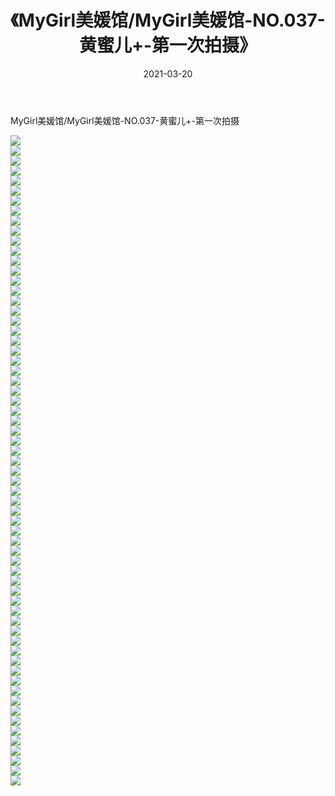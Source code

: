 ﻿---
layout: post
title:  《MyGirl美媛馆/MyGirl美媛馆-NO.037-黄蜜儿+-第一次拍摄》
date:   2021-03-20
img: http://pic.660000.xyz/1:/网络美图/2021/MyGirl美媛馆/MyGirl美媛馆-NO.037-黄蜜儿+-第一次拍摄/000.jpg
categories: [美女, 清纯, 唯美]
---

MyGirl美媛馆/MyGirl美媛馆-NO.037-黄蜜儿+-第一次拍摄

 ![](http://pic.660000.xyz/1:/网络美图/2021/MyGirl美媛馆/MyGirl美媛馆-NO.037-黄蜜儿+-第一次拍摄/001.jpg) <br>![](http://pic.660000.xyz/1:/网络美图/2021/MyGirl美媛馆/MyGirl美媛馆-NO.037-黄蜜儿+-第一次拍摄/002.jpg) <br>![](http://pic.660000.xyz/1:/网络美图/2021/MyGirl美媛馆/MyGirl美媛馆-NO.037-黄蜜儿+-第一次拍摄/003.jpg) <br>![](http://pic.660000.xyz/1:/网络美图/2021/MyGirl美媛馆/MyGirl美媛馆-NO.037-黄蜜儿+-第一次拍摄/004.jpg) <br>![](http://pic.660000.xyz/1:/网络美图/2021/MyGirl美媛馆/MyGirl美媛馆-NO.037-黄蜜儿+-第一次拍摄/005.jpg) <br>![](http://pic.660000.xyz/1:/网络美图/2021/MyGirl美媛馆/MyGirl美媛馆-NO.037-黄蜜儿+-第一次拍摄/006.jpg) <br>![](http://pic.660000.xyz/1:/网络美图/2021/MyGirl美媛馆/MyGirl美媛馆-NO.037-黄蜜儿+-第一次拍摄/007.jpg) <br>![](http://pic.660000.xyz/1:/网络美图/2021/MyGirl美媛馆/MyGirl美媛馆-NO.037-黄蜜儿+-第一次拍摄/008.jpg) <br>![](http://pic.660000.xyz/1:/网络美图/2021/MyGirl美媛馆/MyGirl美媛馆-NO.037-黄蜜儿+-第一次拍摄/009.jpg) <br>![](http://pic.660000.xyz/1:/网络美图/2021/MyGirl美媛馆/MyGirl美媛馆-NO.037-黄蜜儿+-第一次拍摄/010.jpg) <br>![](http://pic.660000.xyz/1:/网络美图/2021/MyGirl美媛馆/MyGirl美媛馆-NO.037-黄蜜儿+-第一次拍摄/011.jpg) <br>![](http://pic.660000.xyz/1:/网络美图/2021/MyGirl美媛馆/MyGirl美媛馆-NO.037-黄蜜儿+-第一次拍摄/012.jpg) <br>![](http://pic.660000.xyz/1:/网络美图/2021/MyGirl美媛馆/MyGirl美媛馆-NO.037-黄蜜儿+-第一次拍摄/013.jpg) <br>![](http://pic.660000.xyz/1:/网络美图/2021/MyGirl美媛馆/MyGirl美媛馆-NO.037-黄蜜儿+-第一次拍摄/014.jpg) <br>![](http://pic.660000.xyz/1:/网络美图/2021/MyGirl美媛馆/MyGirl美媛馆-NO.037-黄蜜儿+-第一次拍摄/015.jpg) <br>![](http://pic.660000.xyz/1:/网络美图/2021/MyGirl美媛馆/MyGirl美媛馆-NO.037-黄蜜儿+-第一次拍摄/016.jpg) <br>![](http://pic.660000.xyz/1:/网络美图/2021/MyGirl美媛馆/MyGirl美媛馆-NO.037-黄蜜儿+-第一次拍摄/017.jpg) <br>![](http://pic.660000.xyz/1:/网络美图/2021/MyGirl美媛馆/MyGirl美媛馆-NO.037-黄蜜儿+-第一次拍摄/018.jpg) <br>![](http://pic.660000.xyz/1:/网络美图/2021/MyGirl美媛馆/MyGirl美媛馆-NO.037-黄蜜儿+-第一次拍摄/019.jpg) <br>![](http://pic.660000.xyz/1:/网络美图/2021/MyGirl美媛馆/MyGirl美媛馆-NO.037-黄蜜儿+-第一次拍摄/020.jpg) <br>![](http://pic.660000.xyz/1:/网络美图/2021/MyGirl美媛馆/MyGirl美媛馆-NO.037-黄蜜儿+-第一次拍摄/021.jpg) <br>![](http://pic.660000.xyz/1:/网络美图/2021/MyGirl美媛馆/MyGirl美媛馆-NO.037-黄蜜儿+-第一次拍摄/022.jpg) <br>![](http://pic.660000.xyz/1:/网络美图/2021/MyGirl美媛馆/MyGirl美媛馆-NO.037-黄蜜儿+-第一次拍摄/023.jpg) <br>![](http://pic.660000.xyz/1:/网络美图/2021/MyGirl美媛馆/MyGirl美媛馆-NO.037-黄蜜儿+-第一次拍摄/024.jpg) <br>![](http://pic.660000.xyz/1:/网络美图/2021/MyGirl美媛馆/MyGirl美媛馆-NO.037-黄蜜儿+-第一次拍摄/025.jpg) <br>![](http://pic.660000.xyz/1:/网络美图/2021/MyGirl美媛馆/MyGirl美媛馆-NO.037-黄蜜儿+-第一次拍摄/026.jpg) <br>![](http://pic.660000.xyz/1:/网络美图/2021/MyGirl美媛馆/MyGirl美媛馆-NO.037-黄蜜儿+-第一次拍摄/027.jpg) <br>![](http://pic.660000.xyz/1:/网络美图/2021/MyGirl美媛馆/MyGirl美媛馆-NO.037-黄蜜儿+-第一次拍摄/028.jpg) <br>![](http://pic.660000.xyz/1:/网络美图/2021/MyGirl美媛馆/MyGirl美媛馆-NO.037-黄蜜儿+-第一次拍摄/029.jpg) <br>![](http://pic.660000.xyz/1:/网络美图/2021/MyGirl美媛馆/MyGirl美媛馆-NO.037-黄蜜儿+-第一次拍摄/030.jpg) <br>![](http://pic.660000.xyz/1:/网络美图/2021/MyGirl美媛馆/MyGirl美媛馆-NO.037-黄蜜儿+-第一次拍摄/031.jpg) <br>![](http://pic.660000.xyz/1:/网络美图/2021/MyGirl美媛馆/MyGirl美媛馆-NO.037-黄蜜儿+-第一次拍摄/032.jpg) <br>![](http://pic.660000.xyz/1:/网络美图/2021/MyGirl美媛馆/MyGirl美媛馆-NO.037-黄蜜儿+-第一次拍摄/033.jpg) <br>![](http://pic.660000.xyz/1:/网络美图/2021/MyGirl美媛馆/MyGirl美媛馆-NO.037-黄蜜儿+-第一次拍摄/034.jpg) <br>![](http://pic.660000.xyz/1:/网络美图/2021/MyGirl美媛馆/MyGirl美媛馆-NO.037-黄蜜儿+-第一次拍摄/035.jpg) <br>![](http://pic.660000.xyz/1:/网络美图/2021/MyGirl美媛馆/MyGirl美媛馆-NO.037-黄蜜儿+-第一次拍摄/036.jpg) <br>![](http://pic.660000.xyz/1:/网络美图/2021/MyGirl美媛馆/MyGirl美媛馆-NO.037-黄蜜儿+-第一次拍摄/037.jpg) <br>![](http://pic.660000.xyz/1:/网络美图/2021/MyGirl美媛馆/MyGirl美媛馆-NO.037-黄蜜儿+-第一次拍摄/038.jpg) <br>![](http://pic.660000.xyz/1:/网络美图/2021/MyGirl美媛馆/MyGirl美媛馆-NO.037-黄蜜儿+-第一次拍摄/039.jpg) <br>![](http://pic.660000.xyz/1:/网络美图/2021/MyGirl美媛馆/MyGirl美媛馆-NO.037-黄蜜儿+-第一次拍摄/040.jpg) <br>![](http://pic.660000.xyz/1:/网络美图/2021/MyGirl美媛馆/MyGirl美媛馆-NO.037-黄蜜儿+-第一次拍摄/041.jpg) <br>![](http://pic.660000.xyz/1:/网络美图/2021/MyGirl美媛馆/MyGirl美媛馆-NO.037-黄蜜儿+-第一次拍摄/042.jpg) <br>![](http://pic.660000.xyz/1:/网络美图/2021/MyGirl美媛馆/MyGirl美媛馆-NO.037-黄蜜儿+-第一次拍摄/043.jpg) <br>![](http://pic.660000.xyz/1:/网络美图/2021/MyGirl美媛馆/MyGirl美媛馆-NO.037-黄蜜儿+-第一次拍摄/044.jpg) <br>![](http://pic.660000.xyz/1:/网络美图/2021/MyGirl美媛馆/MyGirl美媛馆-NO.037-黄蜜儿+-第一次拍摄/045.jpg) <br>![](http://pic.660000.xyz/1:/网络美图/2021/MyGirl美媛馆/MyGirl美媛馆-NO.037-黄蜜儿+-第一次拍摄/046.jpg) <br>![](http://pic.660000.xyz/1:/网络美图/2021/MyGirl美媛馆/MyGirl美媛馆-NO.037-黄蜜儿+-第一次拍摄/047.jpg) <br>![](http://pic.660000.xyz/1:/网络美图/2021/MyGirl美媛馆/MyGirl美媛馆-NO.037-黄蜜儿+-第一次拍摄/048.jpg) <br>![](http://pic.660000.xyz/1:/网络美图/2021/MyGirl美媛馆/MyGirl美媛馆-NO.037-黄蜜儿+-第一次拍摄/049.jpg) <br>![](http://pic.660000.xyz/1:/网络美图/2021/MyGirl美媛馆/MyGirl美媛馆-NO.037-黄蜜儿+-第一次拍摄/050.jpg) <br>![](http://pic.660000.xyz/1:/网络美图/2021/MyGirl美媛馆/MyGirl美媛馆-NO.037-黄蜜儿+-第一次拍摄/051.jpg) <br>![](http://pic.660000.xyz/1:/网络美图/2021/MyGirl美媛馆/MyGirl美媛馆-NO.037-黄蜜儿+-第一次拍摄/052.jpg) <br>![](http://pic.660000.xyz/1:/网络美图/2021/MyGirl美媛馆/MyGirl美媛馆-NO.037-黄蜜儿+-第一次拍摄/053.jpg) <br>![](http://pic.660000.xyz/1:/网络美图/2021/MyGirl美媛馆/MyGirl美媛馆-NO.037-黄蜜儿+-第一次拍摄/054.jpg) <br>![](http://pic.660000.xyz/1:/网络美图/2021/MyGirl美媛馆/MyGirl美媛馆-NO.037-黄蜜儿+-第一次拍摄/055.jpg) <br>![](http://pic.660000.xyz/1:/网络美图/2021/MyGirl美媛馆/MyGirl美媛馆-NO.037-黄蜜儿+-第一次拍摄/056.jpg) <br>![](http://pic.660000.xyz/1:/网络美图/2021/MyGirl美媛馆/MyGirl美媛馆-NO.037-黄蜜儿+-第一次拍摄/057.jpg) <br>![](http://pic.660000.xyz/1:/网络美图/2021/MyGirl美媛馆/MyGirl美媛馆-NO.037-黄蜜儿+-第一次拍摄/058.jpg) <br>![](http://pic.660000.xyz/1:/网络美图/2021/MyGirl美媛馆/MyGirl美媛馆-NO.037-黄蜜儿+-第一次拍摄/059.jpg) <br>![](http://pic.660000.xyz/1:/网络美图/2021/MyGirl美媛馆/MyGirl美媛馆-NO.037-黄蜜儿+-第一次拍摄/060.jpg) <br>![](http://pic.660000.xyz/1:/网络美图/2021/MyGirl美媛馆/MyGirl美媛馆-NO.037-黄蜜儿+-第一次拍摄/061.jpg) <br>![](http://pic.660000.xyz/1:/网络美图/2021/MyGirl美媛馆/MyGirl美媛馆-NO.037-黄蜜儿+-第一次拍摄/062.jpg) <br>![](http://pic.660000.xyz/1:/网络美图/2021/MyGirl美媛馆/MyGirl美媛馆-NO.037-黄蜜儿+-第一次拍摄/063.jpg) <br>![](http://pic.660000.xyz/1:/网络美图/2021/MyGirl美媛馆/MyGirl美媛馆-NO.037-黄蜜儿+-第一次拍摄/064.jpg) <br>![](http://pic.660000.xyz/1:/网络美图/2021/MyGirl美媛馆/MyGirl美媛馆-NO.037-黄蜜儿+-第一次拍摄/065.jpg) <br>